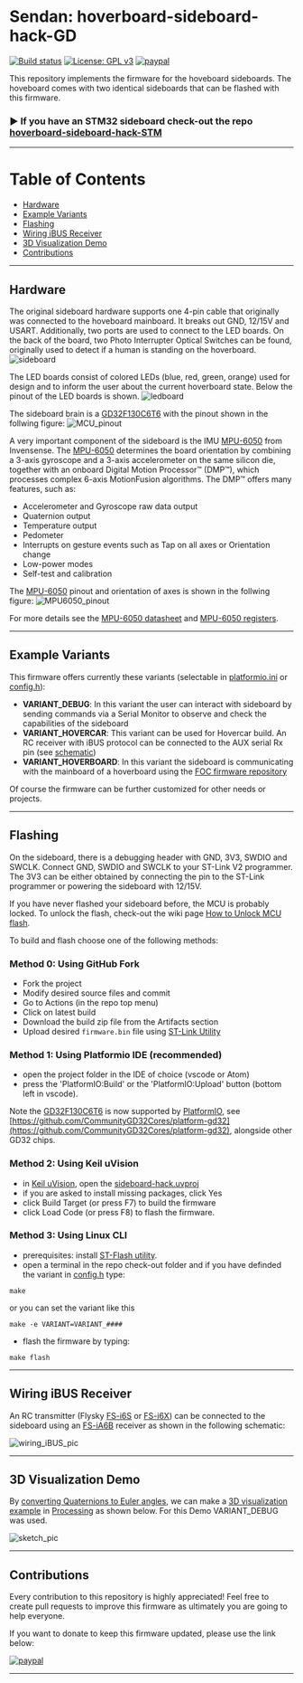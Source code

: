 # Sendan: hoverboard-sideboard-hack-GD

[![Build status](https://github.com/EFeru/hoverboard-sideboard-hack-GD/actions/workflows/build_on_commit.yml/badge.svg)](https://github.com/EFeru/hoverboard-sideboard-hack-GD/actions/workflows/build_on_commit.yml)
[![License: GPL v3](https://img.shields.io/badge/License-GPLv3-blue.svg)](https://www.gnu.org/licenses/gpl-3.0)
[![paypal](https://www.paypalobjects.com/en_US/i/btn/btn_donate_SM.gif)](https://www.paypal.com/cgi-bin/webscr?cmd=_donations&business=CU2SWN2XV9SCY&currency_code=EUR&source=url)

This repository implements the firmware for the hoveboard sideboards. The hoveboard comes with two identical sideboards that can be flashed with this firmware.

### ► If you have an STM32 sideboard check-out the repo [hoverboard-sideboard-hack-STM](https://github.com/EFeru/hoverboard-sideboard-hack-STM)

---
Table of Contents
=======================

* [Hardware](#hardware)
* [Example Variants ](#example-variants)
* [Flashing](#flashing)
* [Wiring iBUS Receiver](#wiring-ibus-receiver)
* [3D Visualization Demo](#3d-visualization-demo)
* [Contributions](#contributions)

---
## Hardware

The original sideboard hardware supports one 4-pin cable that originally was connected to the hoveboard mainboard. It breaks out GND, 12/15V and USART. Additionally, two ports are used to connect to the LED boards. On the back of the board, two Photo Interrupter Optical Switches can be found, originally used to detect if a human is standing on the hoverboard.
![sideboard](/docs/pictures/sideboard_pinout.png)

The LED boards consist of colored LEDs (blue, red, green, orange) used for design and to inform the user about the current hoverboard state. Below the pinout of the LED boards is shown.
![ledboard](/docs/pictures/ledboard_pinout.png)

The sideboard brain is a [GD32F130C6T6](/docs/GD32F130xx-Datasheet_Rev3.3.pdf) with the pinout shown in the follwing figure:
![MCU_pinout](/docs/pictures/MCU_pinout.png)

A very important component of the sideboard is the IMU [MPU-6050](https://www.invensense.com/products/motion-tracking/6-axis/mpu-6050/) from Invensense. The [MPU-6050](https://www.invensense.com/products/motion-tracking/6-axis/mpu-6050/) determines the board orientation by combining a 3-axis gyroscope and a 3-axis accelerometer on the same silicon die, together with an onboard Digital Motion Processor™ (DMP™), which processes complex 6-axis MotionFusion algorithms. The DMP™ offers many features, such as:
* Accelerometer and Gyroscope raw data output
* Quaternion output
* Temperature output
* Pedometer
* Interrupts on gesture events such as Tap on all axes or Orientation change
* Low-power modes
* Self-test and calibration

The [MPU-6050](https://www.invensense.com/products/motion-tracking/6-axis/mpu-6050/) pinout and orientation of axes is shown in the follwing figure:
![MPU6050_pinout](/docs/pictures/MPU6050_pinout.png)

For more details see the [MPU-6050 datasheet](/docs/1_MPU-6000-Datasheet.pdf) and [MPU-6050 registers](/docs/2_MPU-6000-Register-Map.pdf).


---
## Example Variants 

This firmware offers currently these variants (selectable in [platformio.ini](/platformio.ini) or [config.h](/Inc/config.h)):
- **VARIANT_DEBUG**: In this variant the user can interact with sideboard by sending commands via a Serial Monitor to observe and check the capabilities of the sideboard
- **VARIANT_HOVERCAR**: This variant can be used for Hovercar build. An RC receiver with iBUS protocol can be connected to the AUX serial Rx pin (see [schematic](#wiring-ibus-receiver))
- **VARIANT_HOVERBOARD**: In this variant the sideboard is communicating with the mainboard of a hoverboard using the [FOC firmware repository](https://github.com/EFeru/hoverboard-firmware-hack-FOC)

Of course the firmware can be further customized for other needs or projects.


---
## Flashing 

On the sideboard, there is a debugging header with GND, 3V3, SWDIO and SWCLK. Connect GND, SWDIO and SWCLK to your ST-Link V2 programmer. The 3V3 can be either obtained by connecting the pin to the ST-Link programmer or powering the sideboard with 12/15V.

If you have never flashed your sideboard before, the MCU is probably locked. To unlock the flash, check-out the wiki page [How to Unlock MCU flash](https://github.com/EFeru/hoverboard-firmware-hack-FOC/wiki/How-to-Unlock-MCU-flash).

To build and flash choose one of the following methods:

### Method 0: Using GitHub Fork
- Fork the project
- Modify desired source files and commit
- Go to Actions (in the repo top menu)
- Click on latest build
- Download the build zip file from the Artifacts section
- Upload desired `firmware.bin` file using [ST-Link Utility](https://www.st.com/en/development-tools/stsw-link004.html)

### Method 1: Using Platformio IDE (recommended)

- open the project folder in the IDE of choice (vscode or Atom)
- press the 'PlatformIO:Build' or the 'PlatformIO:Upload' button (bottom left in vscode).

Note the [GD32F130C6T6](/docs/GD32F130xx-Datasheet_Rev3.3.pdf) is now supported by [PlatformIO](https://platformio.org/), see [https://github.com/CommunityGD32Cores/platform-gd32](https://github.com/CommunityGD32Cores/platform-gd32), alongside other GD32 chips.

### Method 2: Using Keil uVision

- in [Keil uVision](https://www.keil.com/download/product/), open the [sideboard-hack.uvproj](/MDK-ARM/)
- if you are asked to install missing packages, click Yes
- click Build Target (or press F7) to build the firmware
- click Load Code (or press F8) to flash the firmware.

### Method 3: Using Linux CLI

- prerequisites: install [ST-Flash utility](https://github.com/texane/stlink).
- open a terminal in the repo check-out folder and if you have definded the variant in [config.h](/Inc/config.h) type:
```
make
```
or you can set the variant like this
```
make -e VARIANT=VARIANT_####
```
- flash the firmware by typing:
```
make flash
```


---
## Wiring iBUS Receiver

An RC transmitter (Flysky [FS-i6S](https://www.banggood.com/custlink/3KvdPnfDPc) or [FS-i6X](https://www.banggood.com/custlink/KmDy5swKPD)) can be connected to the sideboard using an [FS-iA6B](https://www.banggood.com/custlink/KD3RFswKcT) receiver as shown in the following schematic:

![wiring_iBUS_pic](/docs/pictures/wiring_ibus_rc.png)


---
## 3D Visualization Demo

By [converting Quaternions to Euler angles](https://en.wikipedia.org/wiki/Conversion_between_quaternions_and_Euler_angles), we can make a [3D visualization example](/docs/sketch_processing/sketch_processing.pde) in [Processing](https://processing.org/) as shown below. For this Demo VARIANT_DEBUG was used.

![sketch_pic](/docs/pictures/sketch_processing_pic.png)



---
## Contributions

Every contribution to this repository is highly appreciated! Feel free to create pull requests to improve this firmware as ultimately you are going to help everyone. 

If you want to donate to keep this firmware updated, please use the link below:

[![paypal](https://www.paypalobjects.com/en_US/NL/i/btn/btn_donateCC_LG.gif)](https://www.paypal.com/cgi-bin/webscr?cmd=_donations&business=CU2SWN2XV9SCY&currency_code=EUR&source=url)

---
